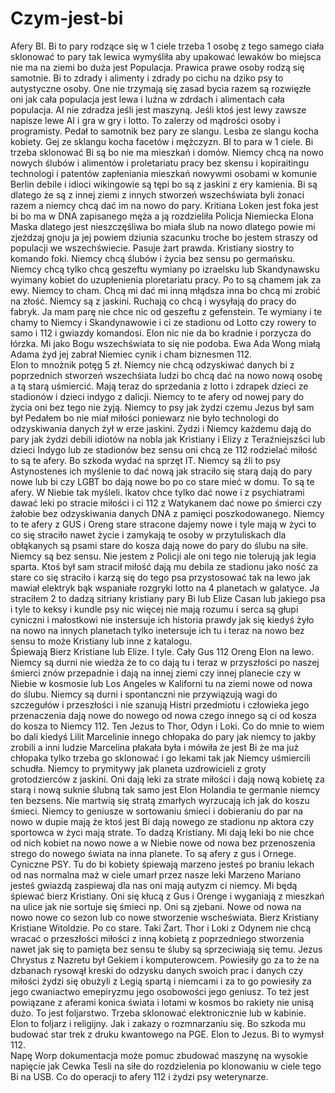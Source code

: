 # Czym-jest-bi
Afery BI. 
Bi to pary rodzące się w 1 ciele trzeba 1 osobę z tego samego ciała sklonować to pary tak lewica wymyśliła aby upakować lewaków bo miejsca nie ma na ziemi bo duża jest Populacja. Prawica prawe osoby rodzą się samotnie. 
Bi to zdrady i alimenty i zdrady po cichu na dziko psy to autystyczne osoby. One nie trzymają się zasad bycia razem są rozwięzłe oni jak cała populacja jest lewa i luźna w zdrdach i alimentach cała populacja. AI nie zdradza jeśli jest maszyną. Jeśli ktoś jest lewy zawsze napisze lewe AI i gra w gry i lotto. To zalerzy od mądrości osoby i programisty. Pedał to samotnik bez pary ze slangu. Lesba ze slangu kocha kobiety. Gej ze sklangu kocha facetów i mężczyzn. BI to para w 1 ciele. Bi trzeba sklonować Bi są bo nie ma mieszkań i domów. Niemcy  chcą na nowo nowych ślubów i alimentów i proletariatu pracy bez skensu i kopiraitingu technologi i patentów zapłeniania mieszkań nowywmi osobami w komunie Berlin debile i idioci wikingowie są tępi bo są z jaskini z ery kamienia. Bi są dlatego że są z innej ziemi z innych stworzeń wszechświata byli żonaci razem a niemcy chcą dać im na nowo do pary. 
Kritiana Loken jest foka jest bi bo ma w DNA zapisanego męża a ją rozdzieliła Policja Niemiecka Elona Maska dlatego jest nieszczęśliwa bo miała ślub na nowo dlatego powie mi zjeżdzaj gnoju ja jej powiem dziunia szacunku troche bo jestem straszy od populacji we wszechświecie. 
Pasuje żart prawda. 
Kristiany siostry to komando foki. Niemcy chcą ślubów i życia bez sensu po germańsku. 
Niemcy chcą tylko chcą geszeftu wymiany po izraelsku lub Skandynawsku wyimany kobiet do uzupłenienia ploretariatu pracy. Po to są chamem jak za ewy. Niemcy to cham. Chcą mi dać mi inną młądsza inna bo chcą mi zrobić na złość. Niemcy są z jaskini. Ruchają co chcą i wysyłają do pracy do fabryk. Ja mam parę nie chce nic od geszeftu z gefenstein. 
Te wymiany i te chamy to Niemcy i Skandynawowie i ci ze stadionu od Lotto czy rowery to samo i 112 i gwiazdy komandosi. Elon nic nie da bo kradnie i porzycza do łórzka. Mi jako Bogu wszechświata to się nie podoba. Ewa Ada Wong miałą Adama żyd jej zabrał Niemiec cynik i cham biznesmen 112.   
Elon to mnożnik potęg 5 zł. 
Niemcy nie chcą odzyskiwać danych bi z poprzednich stworzeń wszechśiata ludzi bo chcą dać na nowo nową osobę a tą starą uśmiercić. Mają teraz do sprzedania z lotto i zdrapek dzieci ze stadionów i dzieci indygo z dalicji. 
Niemcy to te afery od nowej pary do życia oni bez tego nie żyją. Niemcy to psy jak żydzi czemu Jezus był sam był Pedałem bo nie miał miłości poniewarz nie było technologi do odzyskiwania danych żył w erze jaskini. Żydzi i Niemcy każdemu dają do pary jak żydzi debili idiotów na nobla jak Kristiany i Elizy z Teraźniejszści lub dzieci Indygo lub ze stadionów bez sensu oni chcą ze 112 rodzielać miłość to są te afery. Bo szkoda wydać na sprzęt IT. Niemcy są źli to psy Astynostenes ich myślenie to dać nową jak straciło się starą dają do pary nowe lub bi czy LGBT bo dają nowe bo po co stare mieć w domu.  To są te afery. W Niebie tak myśleli. Ikatov chce tylko dać nowe i z psychiatrami dawać leki po stracie miłości i ci 112 z Watykanem dać nowe po śmierci czy żałobie bez odzyskiwania danych DNA z pamięci poszkodowanego. 
Niemcy to te afery z GUS i Oreng stare stracone dajemy nowe i tyle mają w życi to co się straciło nawet życie i zamykają te osoby w przytuliskach dla obłąkanych są psami stare do kosza dają nowe do pary do ślubu na siłe. 
Niemcy są bez sensu. Nie jestem z Policji ale oni tego nie tolerują jak legia sparta. Ktoś był sam stracił miłość dają mu debila ze stadionu jako ność za stare co się straciło i karzą się do tego psa przystosować tak na lewo jak mawiał elektryk bąk wspaniałe rozgryki lotto na 4 planetach w galatyce. Ja straciłem 2 to dadzą sitriany kristiany pary Bi lub Elize Casan lub jakiego psa i tyle to keksy i kundle psy nic więcej nie mają rozumu i serca są głupi cyniczni i małostkowi nie instersuje ich historia prawdy jak się kiedyś żyło na nowo na innych planetach tylko inetersuje ich tu i teraz na nowo bez sensu to może Kristiany lub inne z katalogu.  
Śpiewają Bierz Kristiane lub Elize. I tyle. Cały Gus 112 Oreng Elon na lewo. 
Niemcy są durni nie wiedża że to co dają tu i teraz w przyszłości po naszej śmierci znów przepadnie i dają na innej ziemi czy innej planecie czy w Niebie w kosmosie lub Los Angeles w Kaliforni tu na ziemi nowe od nowa do ślubu. Niemcy są durni i spontanczni nie przywiązują wagi do szczegułów i przeszłości i nie szanują Histri przedmiotu i człowieka jego przenaczenia dają nowe do nowego od nowa czego innego są ci od kosza do kosza to Niemcy 112. Ten Jezus to Thor, Odyn i Loki. Co do mnie to wiem bo dali kiedyś Lilit Marcelinie innego chłopaka do pary jak niemcy to jakby zrobili a inni ludzie Marcelina płakała była i mówiła że jest Bi że ma już chłopaka tylko trzeba go sklonować i go lekami tak jak Niemcy uśmiercili schudła. 
Niemcy to prymitywy jak planeta uzdrowicieli z groty grotodzierców z jaskini. Oni dają leki za strate miłości i dają nową kobietę za starą i nową suknie ślubną tak samo jest Elon Holandia te germanie niemcy ten bezsens. Nie martwią się stratą zmarłych wyrzucają ich jak do koszu śmieci. Niemcy to geniusze w sortowaniu śmieci i dobieraniu do par na nowo w dupie mają że ktoś jest Bi dają nowego ze stadionu np aktora czy sportowca w życi mają strate. To dadzą Kristiany. Mi dają leki bo nie chce od nich kobiet na nowo nowe a w Niebie nowe od nowa bez przenoszenia strego do nowego świata na inna planete. To są afery z gus i Ornege. Cyniczne PSY. 
Tu do bi kobiety śpiewają marzeno jesteś po braniu lekach od nas normalna maż w ciele umarł przez nasze leki Marzeno Mariano jesteś gwiazdą zaspiewaj dla nas oni mają autyzm ci niemcy. Mi będą śpiewać bierz Kristiany. 
Oni się kłucą z Gus i Orenge i wyganiają z mieszkań na ulice jak nie sortuje się śmieci np. Oni są zjebani. Nowe od nowa na nowo nowe co sezon lub co nowe stworzenie wscheświata. Bierz Kristiany Kristiane Witoldzie. Po co stare. Taki Żart. 
Thor i Loki z Odynem nie chcą wracać o przeszłości miłości z inną kobietą z poprzedniego stworzenia nawet jak się to pamięta bez sensu te śluby są sprzeciwiają się temu. Jezus Chrystus z Nazretu był Gekiem i komputerowcem. Powiesiły go za to że na dzbanach rysowął kreski do odzysku danych swoich prac i danych czy miłości żydzi się obużyli z Legią spartą i niemcami i za to go powiesiły za jego cwaniactwo emepiryzmu jego osobowości jego geniusz. 
To też jest powiązane z aferami konica świata i lotami w kosmos bo rakiety nie unisą dużo. To jest foljarstwo. Trzeba sklonować elektronicznie lub w kabinie. Elon to foljarz i religijny. Jak i zakazy o rozmnarzaniu się. Bo szkoda mu budować star trek z druku kwantowego na PGE. Elon to Jezus. Bi to wymysł 112.  
Napę Worp dokumentacja może pomuc zbudować maszynę na wysokie napięcie jak Cewka Tesli na siłe do rozdzielenia po klonowaniu w ciele tego Bi na USB. Co do operacji to afery 112 i żydzi psy weterynarze. 

